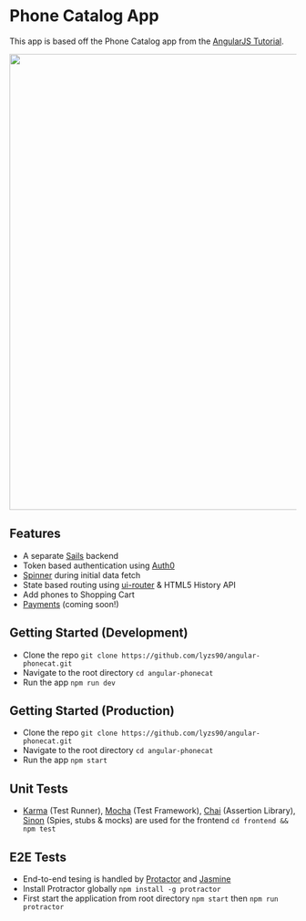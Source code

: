 # Phone Catalog App

This app is based off the Phone Catalog app from the [AngularJS Tutorial](https://docs.angularjs.org/tutorial).

<img src="https://s22.postimg.org/du24od2vl/phone-catalog.png" width="800">

## Features
- A separate [Sails](http://sailsjs.com/) backend
- Token based authentication using [Auth0](https://auth0.com/)
- [Spinner](https://github.com/Chevtek/angular-spinners) during initial data fetch
- State based routing using [ui-router](https://ui-router.github.io/) & HTML5 History API
- Add phones to Shopping Cart
- [Payments](https://stripe.com/sg) (coming soon!)

## Getting Started (Development)
- Clone the repo `git clone https://github.com/lyzs90/angular-phonecat.git`
- Navigate to the root directory `cd angular-phonecat`
- Run the app `npm run dev`

## Getting Started (Production)
- Clone the repo `git clone https://github.com/lyzs90/angular-phonecat.git`
- Navigate to the root directory `cd angular-phonecat`
- Run the app `npm start`

## Unit Tests
- [Karma](https://karma-runner.github.io/1.0/index.html) (Test Runner), [Mocha](https://mochajs.org/) (Test Framework), [Chai](http://chaijs.com/) (Assertion Library), [Sinon](http://sinonjs.org/) (Spies, stubs & mocks) are used for the frontend `cd frontend && npm test`

## E2E Tests
- End-to-end tesing is handled by [Protactor](https://github.com/angular/protractor) and [Jasmine](https://jasmine.github.io/)
- Install Protractor globally `npm install -g protractor`
- First start the application from root directory `npm start` then `npm run protractor`